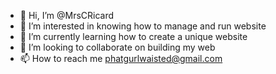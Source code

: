 - 👋 Hi, I’m @MrsCRicard
- 👀 I’m interested in knowing how to manage and run website 
- 🌱 I’m currently learning how to create a unique website
- 💞️ I’m looking to collaborate on building my web 
- 📫 How to reach me phatgurlwaisted@gmail.com

<!---
MrsCRicard/MrsCRicard is a ✨ special ✨ repository because its `README.md` (this file) appears on your GitHub profile.
You can click the Preview link to take a look at your changes.
--->
